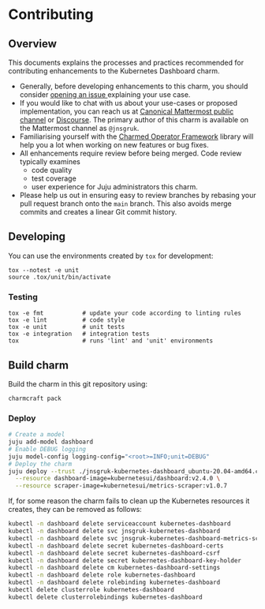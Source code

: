 # Contributing

## Overview

This documents explains the processes and practices recommended for contributing enhancements to
the Kubernetes Dashboard charm.

- Generally, before developing enhancements to this charm, you should consider [opening an issue
  ](https://github.com/jnsgruk/charm-kubernetes-dashboard/issues) explaining your use case.
- If you would like to chat with us about your use-cases or proposed implementation, you can reach
  us at [Canonical Mattermost public channel](https://chat.charmhub.io/charmhub/channels/charm-dev)
  or [Discourse](https://discourse.charmhub.io/). The primary author of this charm is available on
  the Mattermost channel as `@jnsgruk`.
- Familiarising yourself with the [Charmed Operator Framework](https://juju.is/docs/sdk) library
  will help you a lot when working on new features or bug fixes.
- All enhancements require review before being merged. Code review typically examines
  - code quality
  - test coverage
  - user experience for Juju administrators this charm.
- Please help us out in ensuring easy to review branches by rebasing your pull request branch onto
  the `main` branch. This also avoids merge commits and creates a linear Git commit history.

## Developing

You can use the environments created by `tox` for development:

```shell
tox --notest -e unit
source .tox/unit/bin/activate
```

### Testing

```shell
tox -e fmt           # update your code according to linting rules
tox -e lint          # code style
tox -e unit          # unit tests
tox -e integration   # integration tests
tox                  # runs 'lint' and 'unit' environments
```

## Build charm

Build the charm in this git repository using:

```shell
charmcraft pack
```

### Deploy

```bash
# Create a model
juju add-model dashboard
# Enable DEBUG logging
juju model-config logging-config="<root>=INFO;unit=DEBUG"
# Deploy the charm
juju deploy --trust ./jnsgruk-kubernetes-dashboard_ubuntu-20.04-amd64.charm \
  --resource dashboard-image=kubernetesui/dashboard:v2.4.0 \
  --resource scraper-image=kubernetesui/metrics-scraper:v1.0.7
```

If, for some reason the charm fails to clean up the Kubernetes resources it creates, they can be
removed as follows:

```bash
kubectl -n dashboard delete serviceaccount kubernetes-dashboard
kubectl -n dashboard delete svc jnsgruk-kubernetes-dashboard
kubectl -n dashboard delete svc jnsgruk-kubernetes-dashboard-metrics-scraper
kubectl -n dashboard delete secret kubernetes-dashboard-certs
kubectl -n dashboard delete secret kubernetes-dashboard-csrf
kubectl -n dashboard delete secret kubernetes-dashboard-key-holder
kubectl -n dashboard delete cm kubernetes-dashboard-settings
kubectl -n dashboard delete role kubernetes-dashboard
kubectl -n dashboard delete rolebinding kubernetes-dashboard
kubectl delete clusterrole kubernetes-dashboard
kubectl delete clusterrolebindings kubernetes-dashboard
```
